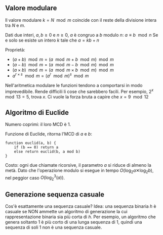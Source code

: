 ## Valore modulare

Il valore modulare $k=N \mod m$ coincide con il reste della divisione intera tra $N$ e $m$.

Dati due interi, $a,b≥0$ e $n≥0$, $a$ è congruo a $b$ modulo $n$:
$a≡b \mod  n$
Se e solo se esiste un intero $k$ tale che $a=kb+n$

Proprietà:
- $(a+b) \mod m=(a \mod m + b \mod m) \mod m$
- $(a-b) \mod m=(a \mod m - b \mod m) \mod m$
- $(a×b) \mod m=(a \mod m × b \mod m) \mod m$
- $a^{r×s} \mod m=(a^r \mod m)^s \mod m$

Nell'aritmetica modulare le funzioni tendono a comportarsi in modo imprevedibile. Rende difficili li cose che sarebbero facili.
Per esempio, $2^x \mod 13=5$, trova $x$. Ci vuole la forza bruta a capire che $x=9 \mod 12$

## Algoritmo di Euclide

Numero coprimi: il loro MCD è 1.

Funzione di Euclide, ritorna l'MCD di $a$ e $b$:
```
function euclid(a, b) {
    if (b == 0) return a
    else return euclid(b, a mod b)
}
```

Costo: ogni due chiamate ricorsive, il parametro $a$ si riduce di almeno la metà. Dato che l'operazione modulo si esegue in tempo $O(\log_2 a✕\log_2 b$), nel peggior caso $O(\log_2^3(a))$.

## Generazione sequenza casuale

Cos'è esattamente una sequenza casuale?
Idea: una sequenza binaria $h$ è casuale se NON ammette un algoritmo di generazione la cui rappresentazione binaria sia più corta di $h$.
Per esempio, un algoritmo che genera soltanto $1$ è più corto di una lunga sequenza di $1$, quindi una sequenza di soli $1$ non è una sequenza casuale.